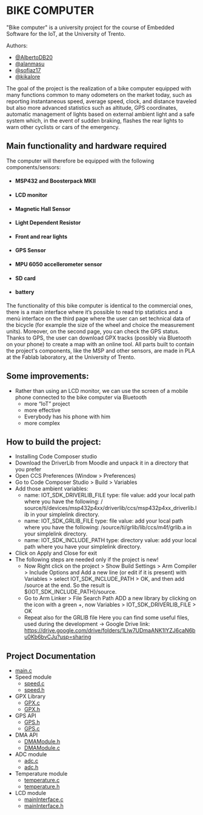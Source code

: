 # BIKE COMPUTER

"Bike computer" is a university project for the course of Embedded Software for the IoT, at the University of Trento.

Authors:
- [@AlbertoDB20](https://github.com/AlbertoDB20)
- [@alanmasu](https://github.com/alanmasu)
- [@sofiaz17](https://github.com/Sofiaz17)
- [@kikalore](https://github.com/kikalore)

The goal of the project is the realization of a bike computer equipped with many functions common to many odometers on the market today, such as reporting instantaneous speed, average speed, clock, and distance traveled but also more advanced statistics such as altitude, GPS coordinates, automatic management of lights based on external ambient light and a safe system which, in the event of sudden braking, flashes the rear lights to warn other cyclists or cars of the emergency.

## Main functionality and hardware required
The computer will therefore be equipped with the following components/sensors:
- #### MSP432 and Boosterpack MKII
- #### LCD monitor
- #### Magnetic Hall Sensor
- #### Light Dependent Resistor
- #### Front and rear lights
- #### GPS Sensor
- #### MPU 6050 accellerometer sensor
- #### SD card
- #### battery


The functionality of this bike computer is identical to the commercial ones, there is a main interface where it’s possible to read trip statistics and a menù interface on the third page where the user can set technical data of the bicycle (for example the size of the wheel and choice the measurement units). Moreover, on the second page, you can check the GPS status.
Thanks to GPS, the user can download GPX tracks (possibly via Bluetooth on your phone) to create a map with an online tool.
All parts built to contain the project's components, like the MSP and other sensors, are made in PLA at the Fablab laboratory, at the University of Trento.

## Some improvements:
- Rather than using an LCD monitor, we can use the screen of a mobile phone connected to the bike computer via Bluetooth
	+ more “IoT” project
	+ more effective
	+ Everybody has his phone with him
	- more complex

## How to build the project:
  - Installing Code Composer studio
  - Download the DriverLib from Moodle and unpack it in a directory that you prefer
  - Open CCS Preferences (Window > Preferences)
  - Go to Code Composer Studio > Build > Variables
  - Add those ambient variables:
      - name: IOT_SDK_DRIVERLIB_FILE    type: file    value: add your local path where you have the
        following: / source/ti/devices/msp432p4xx/driverlib/ccs/msp432p4xx_driverlib.lib in your simplelink directory.
      - name: IOT_SDK_GRLIB_FILE    type: file    value: add your local path where you have the following: 
        /source/ti/grlib/lib/ccs/m4f/grlib.a in your simplelink directory.
      - name: IOT_SDK_INCLUDE_PATH  type: directory   value: add your local path where you have your simplelink
        directory.
  - Click on Apply and Close for exit
  - The following steps are needed only if the project is new! 
      - Now Right click on the project > Show Build Settings > Arm Compiler > Include Options  and Add a new
        line (or edit if it is present) with Variables > select IOT_SDK_INCLUDE_PATH > OK, and then add /source at the end. So the result is
        ${IOT_SDK_INCLUDE_PATH}/source.
      - Go to Arm Linker > File Search Path  ADD a new library by clicking on the icon with a green +, now
        Variables > IOT_SDK_DRIVERLIB_FILE > OK
      - Repeat also for the GRLIB file
Here you can find some useful files, used during the development -> Google Drive link:
https://drive.google.com/drive/folders/1Llw7UDmaANK1lYZJ6caN6bu0Kb6bvCJu?usp=sharing

## Project Documentation

- [main.c](#main.c)
- Speed module
	- [speed.c](#speed.c)
	- [speed.h](#speed.h)
- GPX Library
  - [GPX.c](#gpx.c)
  - [GPX.h](#gpx.h)
- GPS API
  - [GPS.h](#GPS.h)
  - [GPS.c](#GPS.c)
- DMA API
  - [DMAModule.h](#DMAModule.h)
  - [DMAModule.c](#DMAModule.c)
- ADC module
  - [adc.c](#adc.c)
  - [adc.h](#adc.h)
- Temperature module
  - [temperature.c](#temperature.c)
  - [temperature.h](#temperature.h)
- LCD module
  - [mainInterface.c](#mainInterface.c)
  - [mainInterface.h](#mainInterface.h)

